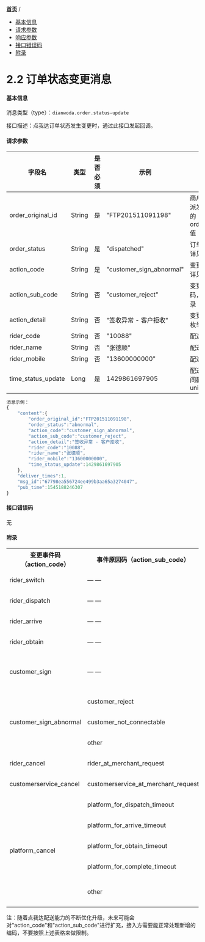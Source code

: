 [**首页**](https://open.dianwoda.com/) /


- <a href="#基本信息">基本信息</a>
- <a href="#请求参数">请求参数</a>
- <a href="#响应参数">响应参数</a>
- <a href="#接口错误码">接口错误码</a>
- <a href="#附录">附录</a>


# 2.2 订单状态变更消息

#### 基本信息

消息类型（type）：`dianwoda.order.status-update`

接口描述：点我达订单状态发生变更时，通过此接口发起回调。

#### 请求参数

字段名 | 类型 | 是否必须 | 示例 | 描述
---|---|---|---|---
order\_original\_id|String|是|"FTP201511091198"|商户订单编号，派发订单接口中的order_original_id值
order\_status|String|是|"dispatched"|订单状态，枚举详见附录
action_code	|String	|是	|"customer_sign_abnormal"	|变更事件，枚举详见附录
action_sub_code	|String	|否	|"customer_reject"	|变更事件原因码，枚举详见附录
action_detail	|String	|否	|"签收异常 - 客户拒收"	|变更事件说明，枚举详见附录
rider\_code|String|否|"10088"|配送员编号
rider\_name|String|否|"张德顺"|配送员姓名
rider\_mobile|String|否|"13600000000"|配送员手机号
time\_status\_update|Long|是|1429861697905|配送状态更新时间戳，毫秒级unix-timestamp


```javascript
消息示例：
{
	"content":{
		"order_original_id":"FTP201511091198",
		"order_status":"abnormal",
		"action_code":"customer_sign_abnormal",
		"action_sub_code":"customer_reject",
		"action_detail":"签收异常 - 客户拒收",
		"rider_code":"10088",
		"rider_name":"张德顺",
		"rider_mobile":"13600000000",
		"time_status_update":1429861697905
	},
	"deliver_times":1,
	"msg_id":"67798ea556724ee499b3aa65a3274047",
	"pub_time":1545188246307
}
```

#### 接口错误码
无
#### 附录
<table>
  <tr>
    <th>变更事件码（action_code）</th>
    <th>事件原因码（action_sub_code）</th>
    <th>事件说明（action_detail）</th>
    <th>结果状态码（order_status）</th>
    <th>状态说明</th>
  </tr>
  <tr>
    <td>rider_switch</td>
    <td>— —</td>
    <td>骑手转单</td>
    <td>created</td>
    <td>已下单</td>
  </tr>
  <tr>
    <td>rider_dispatch</td>
    <td>— —</td>
    <td>骑手接单</td>
    <td>dispatched</td>
    <td>已接单</td>
  </tr>
  <tr>
    <td>rider_arrive</td>
    <td>— —</td>
    <td>骑手到店</td>
    <td>arrived</td>
    <td>已到店</td>
  </tr>
  <tr>
    <td>rider_obtain</td>
    <td>— —</td>
    <td>骑手离店</td>
    <td>obtained</td>
    <td>已离店</td>
  </tr>
  <tr>
    <td>customer_sign</td>
    <td>— —</td>
    <td>货品送达</td>
    <td>completed</td>
    <td>已完成（完结）</td>
  </tr>
  <tr>
    <td rowspan="3">customer_sign_abnormal</td>
    <td>customer_reject</td>
    <td>签收异常 - 客户拒收</td>
    <td rowspan="3">abnormal</td>
    <td rowspan="3">异常（完结）</td>
  </tr>
  <tr>
    <td>customer_not_connectable</td>
    <td>签收异常 - 联系不到客户</td>
  </tr>
  <tr>
    <td>other</td>
    <td>签收异常 - 系统检测或其他特殊原因</td>
  </tr>
  <tr>
    <td>rider_cancel</td>
    <td>rider_at_merchant_request</td>
    <td>骑手取消订单 - 商家要求取消</td>
    <td rowspan="7">canceled</td>
    <td rowspan="7">已取消（完结）</td>
  </tr>
  <tr>
    <td>customerservice_cancel</td>
    <td>customerservice_at_merchant_request</td>
    <td>点我达客服关闭订单 - 商家原因</td>
  </tr>
  <tr>
    <td rowspan="5">platform_cancel</td>
    <td>platform_for_dispatch_timeout</td>
    <td>点我达系统关闭订单 - 派单超时</td>
  </tr>
  <tr>
    <td>platform_for_arrive_timeout</td>
    <td>点我达系统关闭订单 - 长时间未到店</td>
  </tr>
  <tr>
    <td>platform_for_obtain_timeout</td>
    <td>点我达系统关闭订单 - 长时间未离店</td>
  </tr>
  <tr>
    <td>platform_for_complete_timeout</td>
    <td>点我达系统关闭订单 - 长时间未完成</td>
  </tr>
  <tr>
    <td>other</td>
    <td>点我达系统关闭订单 - 系统检测或其他特殊原因</td>
  </tr>
</table>
注：随着点我达配送能力的不断优化升级，未来可能会对"action_code"和"action_sub_code"进行扩充，接入方需要能正常处理新增的编码，不要按照上述表格来做限制。

